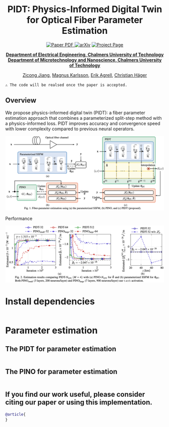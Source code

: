 <div align="center">
<h1>PIDT: Physics-Informed Digital Twin for Optical Fiber Parameter Estimation</h1>

<a href="" target="_blank" rel="noopener noreferrer">
  <img src="https://img.shields.io/badge/Paper-blue" alt="Paper PDF">
</a>
<a href=""><img src="https://img.shields.io/badge/arXiv-blue" alt="arXiv"></a>
<a href="/"><img src="https://img.shields.io/badge/project_page-green" alt="Project Page"></a>

**[Department of Electrical Engineering, Chalmers University of Technology](https://www.chalmers.se/en/departments/e2/)**<br>
**[Department of Microtechnology and Nanoscience, Chalmers University of Technology](https://www.chalmers.se/en/departments/mc2/)**

[Zicong Jiang](https://zicongjiang.github.io/zicong-jiang/), [Magnus Karlsson](https://www.chalmers.se/en/persons/magkar/), [Erik Agrell](https://www.chalmers.se/en/persons/agrell/), [Christian Häger](https://chaeger.github.io/)
</div>

````
⚠️ The code will be realsed once the paper is accepted.
````

## Overview

We propose physics-informed digital twin (PIDT): a fiber parameter estimation approach that combines a parameterized split-step method with a physics-informed loss. PIDT improves accuracy and convergence speed with lower complexity compared to previous neural operators.

![framework](assets/Overview.png)

Performance

![results](assets/results.png)

# Install dependencies

```
```

<!-- # step 1: create a new conda environment (tested on Linux)
conda create -n fds python=3.10 pip
# or `conda create --prefix /data/conda/fds python=3.10 pip` if you want to install it in a specific directory

# step 2: activate the environment
conda activate fds
# or `conda activate /data/conda/fds` if you installed it in a specific directory

# step 3: install the dependencies
pip install -r requirements.txt

# step 4: install additional dependencies
git clone https://github.com/fbcotter/pytorch_wavelets
cd pytorch_wavelets
pip install .
cd .. -->

# Parameter estimation

##  The PIDT for parameter estimation

```python

```

<!-- python run2d.py # FDS

# which is equivalent to the default setting: python run2d.py --image_path "data/stones.png" --source_prompt "a stack of stone" --target_prompt "a Buddha statue" --dwt_dds --use_dds --J 2 --num_iters 600 --gs 7.5 --seed 24 --keep_low

python run2d.py --use_dds # DDS -->

##  The PINO for parameter estimation

```python

```

## If you find our work useful, please consider citing our paper or using this implementation.
```bibtex
@article{
}
```